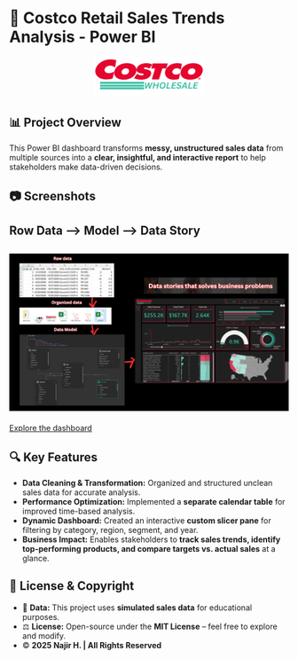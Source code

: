 # 🛒 Costco Retail Sales Trends Analysis - Power BI  

<p align="center">
  <img src="https://github.com/najirh/Costco_Retail_Reports/blob/main/Costco%20Logo.png" alt="Costco Logo" width="200"/>
</p>  

## 📊 Project Overview  
This Power BI dashboard transforms **messy, unstructured sales data** from multiple sources into a **clear, insightful, and interactive report** to help stakeholders make data-driven decisions.  

## 📷 Screenshots  
## Row Data --> Model --> Data Story
![](https://github.com/najirh/Costco_Retail_Reports/blob/main/etl.png)  
---
[Explore the dashboard](https://app.powerbi.com/view?r=eyJrIjoiMzBmODUwMmUtMDMzMC00OTUzLWE2MWMtYmUwZTJiODM3ZjJlIiwidCI6ImY3NDM5NmYzLTgwMTUtNGI3NC1iNDY4LWNkYTA0NTEzZDg0YyJ9)
 

## 🔍 Key Features  
- **Data Cleaning & Transformation:** Organized and structured unclean sales data for accurate analysis.  
- **Performance Optimization:** Implemented a **separate calendar table** for improved time-based analysis.  
- **Dynamic Dashboard:** Created an interactive **custom slicer pane** for filtering by category, region, segment, and year.  
- **Business Impact:** Enables stakeholders to **track sales trends, identify top-performing products, and compare targets vs. actual sales** at a glance.  

## 📜 License & Copyright  
- 📌 **Data:** This project uses **simulated sales data** for educational purposes.  
- ⚖️ **License:** Open-source under the **MIT License** – feel free to explore and modify.  
- © **2025 Najir H. | All Rights Reserved**  
